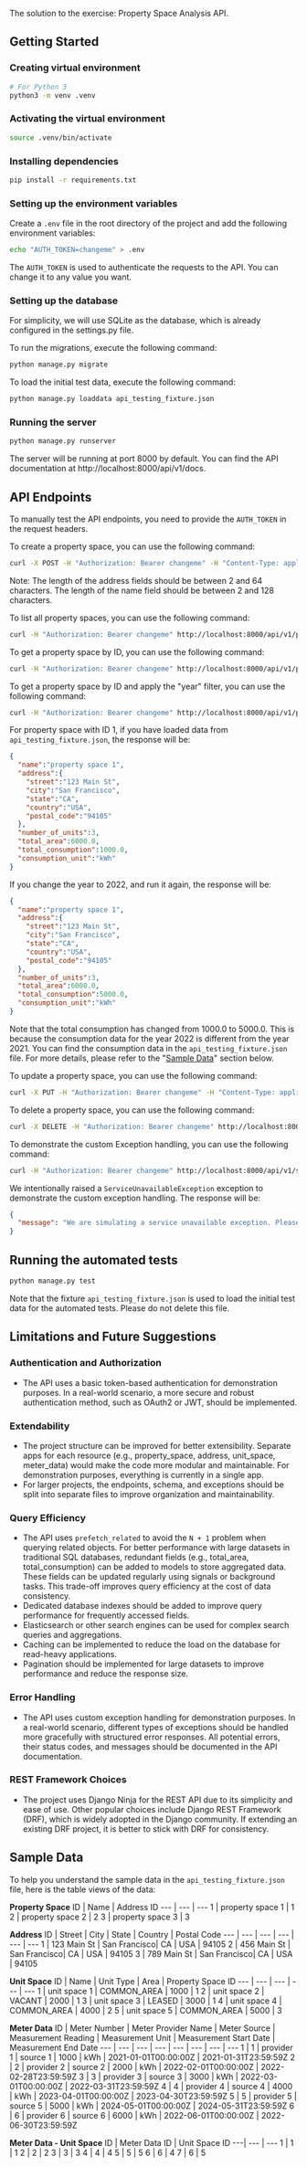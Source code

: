 The solution to the exercise: Property Space Analysis API. 

## Getting Started

### Creating virtual environment

```bash
# For Python 3
python3 -m venv .venv
```

### Activating the virtual environment

```bash
source .venv/bin/activate
```

### Installing dependencies

```bash
pip install -r requirements.txt
```

### Setting up the environment variables

Create a `.env` file in the root directory of the project and add the following environment variables:

```bash
echo "AUTH_TOKEN=changeme" > .env
```

The `AUTH_TOKEN` is used to authenticate the requests to the API. You can change it to any value you want.

### Setting up the database

For simplicity, we will use SQLite as the database, which is already configured in the settings.py file.

To run the migrations, execute the following command:

```bash
python manage.py migrate
```

To load the initial test data, execute the following command:

```bash
python manage.py loaddata api_testing_fixture.json
```

### Running the server

```bash
python manage.py runserver
```

The server will be running at port 8000 by default. You can find the API documentation at http://localhost:8000/api/v1/docs.

## API Endpoints

To manually test the API endpoints, you need to provide the `AUTH_TOKEN` in the request headers. 

To create a property space, you can use the following command:

```bash
curl -X POST -H "Authorization: Bearer changeme" -H "Content-Type: application/json" -d '{"name": "New Space for Testing", "address": {"street": "123 Test St", "city": "Test City", "state": "TS", "country": "U.S.", "postal_code": "12345"}}' http://localhost:8000/api/v1/property-spaces
```

Note: The length of the address fields should be between 2 and 64 characters. The length of the name field should be between 2 and 128 characters.

To list all property spaces, you can use the following command:

```bash
curl -H "Authorization: Bearer changeme" http://localhost:8000/api/v1/property-spaces
```

To get a property space by ID, you can use the following command:

```bash
curl -H "Authorization: Bearer changeme" http://localhost:8000/api/v1/property-spaces/1
```

To get a property space by ID and apply the "year" filter, you can use the following command: 

```bash
curl -H "Authorization: Bearer changeme" http://localhost:8000/api/v1/property-spaces/1?year=2021
```

For property space with ID 1, if you have loaded data from `api_testing_fixture.json`, the response will be:

```json
{
  "name":"property space 1",
  "address":{
    "street":"123 Main St",
    "city":"San Francisco",
    "state":"CA",
    "country":"USA",
    "postal_code":"94105"
  },
  "number_of_units":3,
  "total_area":6000.0,
  "total_consumption":1000.0,
  "consumption_unit":"kWh"
}
```

If you change the year to 2022, and run it again, the response will be:

```json
{
  "name":"property space 1",
  "address":{
	"street":"123 Main St",
	"city":"San Francisco",
	"state":"CA",
	"country":"USA",
	"postal_code":"94105"
  },
  "number_of_units":3,
  "total_area":6000.0,
  "total_consumption":5000.0,
  "consumption_unit":"kWh"
}
```

Note that the total consumption has changed from 1000.0 to 5000.0. This is because the consumption data for the year 2022 is different from the year 2021. You can find the consumption data in the `api_testing_fixture.json` file. For more details, please refer to the "[Sample Data](#sample-data)" section below.

To update a property space, you can use the following command:

```bash
curl -X PUT -H "Authorization: Bearer changeme" -H "Content-Type: application/json" -d '{"name": "Updated Space for Testing"}' http://localhost:8000/api/v1/property-spaces/1
```

To delete a property space, you can use the following command:

```bash
curl -X DELETE -H "Authorization: Bearer changeme" http://localhost:8000/api/v1/property-spaces/1
```

To demonstrate the custom Exception handling, you can use the following command:

```bash
curl -H "Authorization: Bearer changeme" http://localhost:8000/api/v1/service-unavailable-exception
```

We intentionally raised a `ServiceUnavailableException` exception to demonstrate the custom exception handling. The response will be:

```json
{
  "message": "We are simulating a service unavailable exception. Please retry later"
}
```

## Running the automated tests

```bash
python manage.py test
```

Note that the fixture `api_testing_fixture.json` is used to load the initial test data for the automated tests. Please do not delete this file.


## Limitations and Future Suggestions


### Authentication and Authorization

- The API uses a basic token-based authentication for demonstration purposes. In a real-world scenario, a more secure and robust authentication method, such as OAuth2 or JWT, should be implemented.


### Extendability

- The project structure can be improved for better extensibility. Separate apps for each resource (e.g., property_space, address, unit_space, meter_data) would make the code more modular and maintainable. For demonstration purposes, everything is currently in a single app.
- For larger projects, the endpoints, schema, and exceptions should be split into separate files to improve organization and maintainability.


### Query Efficiency

- The API uses `prefetch_related` to avoid the `N + 1` problem when querying related objects. For better performance with large datasets in traditional SQL databases, redundant fields (e.g., total_area, total_consumption) can be added to models to store aggregated data. These fields can be updated regularly using signals or background tasks. This trade-off improves query efficiency at the cost of data consistency.
- Dedicated database indexes should be added to improve query performance for frequently accessed fields.
- Elasticsearch or other search engines can be used for complex search queries and aggregations.
- Caching can be implemented to reduce the load on the database for read-heavy applications.
- Pagination should be implemented for large datasets to improve performance and reduce the response size.


### Error Handling

- The API uses custom exception handling for demonstration purposes. In a real-world scenario, different types of exceptions should be handled more gracefully with structured error responses. All potential errors, their status codes, and messages should be documented in the API documentation.


### REST Framework Choices

- The project uses Django Ninja for the REST API due to its simplicity and ease of use. Other popular choices include Django REST Framework (DRF), which is widely adopted in the Django community. If extending an existing DRF project, it is better to stick with DRF for consistency.


## Sample Data

To help you understand the sample data in the `api_testing_fixture.json` file, here is the table views of the data:

**Property Space**
ID  | Name             | Address ID
--- | ---              | ---
1   | property space 1 | 1
2   | property space 2 | 2
3   | property space 3 | 3

**Address**
ID  | Street       | City         | State | Country | Postal Code
--- | ---          | ---          | ---   | ---     | ---
1   | 123 Main St  | San Francisco| CA    | USA     | 94105
2   | 456 Main St  | San Francisco| CA    | USA     | 94105
3   | 789 Main St  | San Francisco| CA    | USA     | 94105

**Unit Space**
ID  | Name         | Unit Type    | Area | Property Space ID
--- | ---          | ---          | ---  | ---
1   | unit space 1 | COMMON_AREA  | 1000 | 1
2   | unit space 2 | VACANT       | 2000 | 1
3   | unit space 3 | LEASED       | 3000 | 1
4   | unit space 4 | COMMON_AREA  | 4000 | 2
5   | unit space 5 | COMMON_AREA  | 5000 | 3

**Meter Data**
ID  | Meter Number | Meter Provider Name | Meter Source | Measurement Reading | Measurement Unit | Measurement Start Date | Measurement End Date
--- | ---          | ---                 | ---          | ---                 | ---              | ---                   | ---
1   | 1            | provider 1          | source 1     | 1000                | kWh              | 2021-01-01T00:00:00Z  | 2021-01-31T23:59:59Z
2   | 2            | provider 2          | source 2     | 2000                | kWh              | 2022-02-01T00:00:00Z  | 2022-02-28T23:59:59Z
3   | 3            | provider 3          | source 3     | 3000                | kWh              | 2022-03-01T00:00:00Z  | 2022-03-31T23:59:59Z
4   | 4            | provider 4          | source 4     | 4000                | kWh              | 2023-04-01T00:00:00Z  | 2023-04-30T23:59:59Z
5   | 5            | provider 5          | source 5     | 5000                | kWh              | 2024-05-01T00:00:00Z  | 2024-05-31T23:59:59Z
6   | 6            | provider 6          | source 6     | 6000                | kWh              | 2022-06-01T00:00:00Z  | 2022-06-30T23:59:59Z

**Meter Data - Unit Space**
ID | Meter Data ID | Unit Space ID
---| ---           | ---
1  | 1             | 1
2  | 2             | 2
3  | 3             | 3
4  | 4             | 4
5  | 5             | 5
6  | 6             | 4
7  | 6             | 5

